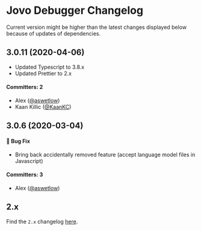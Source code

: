 # Jovo Debugger Changelog

Current version might be higher than the latest changes displayed below because of updates of dependencies.

## 3.0.11 (2020-04-06)

* Updated Typescript to 3.8.x
* Updated Prettier to 2.x

#### Committers: 2
- Alex ([@aswetlow](https://github.com/aswetlow))
- Kaan Killic ([@KaanKC](https://github.com/KaanKC))

## 3.0.6 (2020-03-04)

#### :bug: Bug Fix
* Bring back accidentally removed feature (accept language model files in Javascript)

 #### Committers: 3
- Alex ([@aswetlow](https://github.com/aswetlow))

## 2.x

Find the `2.x` changelog [here](https://github.com/jovotech/jovo-framework/blob/v2/CHANGELOG.md).